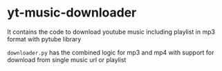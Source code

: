 # yt-music-downloader

It contains the code to download youtube music including playlist in mp3 format with pytube library

`downloader.py` has the combined logic for mp3 and mp4 with support for download from single music url or playlist
